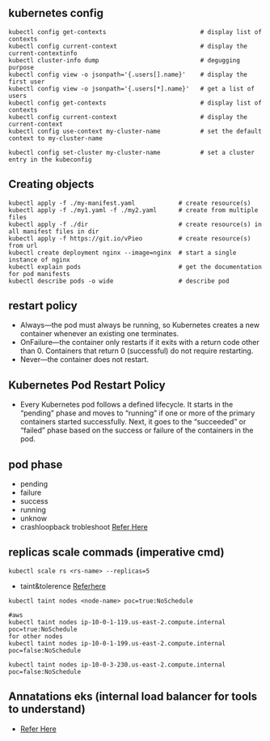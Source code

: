 ## kubernetes config 
```
kubectl config get-contexts                          # display list of contexts
kubectl config current-context                       # display the current-contextinfo
kubectl cluster-info dump                            # degugging purpose
kubectl config view -o jsonpath='{.users[].name}'    # display the first user
kubectl config view -o jsonpath='{.users[*].name}'   # get a list of users
kubectl config get-contexts                          # display list of contexts
kubectl config current-context                       # display the current-context
kubectl config use-context my-cluster-name           # set the default context to my-cluster-name

kubectl config set-cluster my-cluster-name           # set a cluster entry in the kubeconfig
```

## Creating objects
```
kubectl apply -f ./my-manifest.yaml            # create resource(s)
kubectl apply -f ./my1.yaml -f ./my2.yaml      # create from multiple files
kubectl apply -f ./dir                         # create resource(s) in all manifest files in dir
kubectl apply -f https://git.io/vPieo          # create resource(s) from url
kubectl create deployment nginx --image=nginx  # start a single instance of nginx
kubectl explain pods                           # get the documentation for pod manifests
kubectl describe pods -o wide                  # describe pod
```
## restart policy 
* Always—the pod must always be running, so Kubernetes creates a new container whenever an existing one terminates.
* OnFailure—the container only restarts if it exits with a return code other than 0. Containers that return 0 (successful) do not require restarting.
* Never—the container does not restart.

## Kubernetes Pod Restart Policy
* Every Kubernetes pod follows a defined lifecycle. It starts in the “pending” phase and moves to “running” if one or more of the primary containers     started successfully. Next, it goes to the “succeeded” or “failed” phase based on the success or failure of the containers in the pod.

## pod phase

* pending
* failure
* success
* running
* unknow
* crashloopback trobleshoot [Refer Here](https://komodor.com/learn/how-to-fix-crashloopbackoff-kubernetes-error/#:~:text=What%20is%20Kubernetes%20CrashLoopBackOff%3F,some%20reason%2C%20then%20repeatedly%20crashes.)  

## replicas scale commads (imperative cmd)
```
kubectl scale rs <rs-name> --replicas=5
```
* taint&tolerence [Referhere](https://blog.kubecost.com/blog/kubernetes-taints/)
```
kubectl taint nodes <node-name> poc=true:NoSchedule

#aws
kubectl taint nodes ip-10-0-1-119.us-east-2.compute.internal poc=true:NoSchedule
for other nodes
kubectl taint nodes ip-10-0-1-199.us-east-2.compute.internal poc=false:NoSchedule

kubectl taint nodes ip-10-0-3-230.us-east-2.compute.internal poc=false:NoSchedule
```
## Annatations eks (internal load balancer for tools to understand)
  * [Refer Here](https://docs.aws.amazon.com/eks/latest/userguide/network-load-balancing.html)